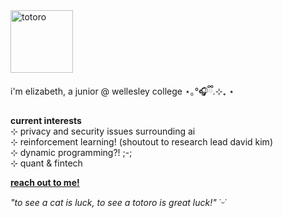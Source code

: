 <img src="https://media.tenor.com/2PVH7hArX-0AAAAi/totoro-jumping.gif" width="100" alt="totoro">

i'm elizabeth, a junior @ wellesley college ⋆｡°🎧ྀི.⊹₊ ⋆

**current interests**  
⊹ privacy and security issues surrounding ai  
⊹ reinforcement learning! (shoutout to research lead david kim)  
⊹ dynamic programming?! ;-;  
⊹ quant & fintech

[**reach out to me!** ](mailto:elizabeth.rose.yan@gmail.com)


*"to see a cat is luck, to see a totoro is great luck!"* ˙ᵕ˙
